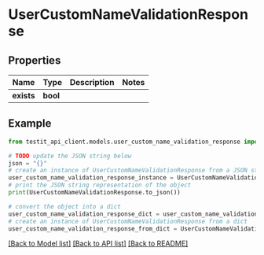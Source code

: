 # UserCustomNameValidationResponse


## Properties

Name | Type | Description | Notes
------------ | ------------- | ------------- | -------------
**exists** | **bool** |  | 

## Example

```python
from testit_api_client.models.user_custom_name_validation_response import UserCustomNameValidationResponse

# TODO update the JSON string below
json = "{}"
# create an instance of UserCustomNameValidationResponse from a JSON string
user_custom_name_validation_response_instance = UserCustomNameValidationResponse.from_json(json)
# print the JSON string representation of the object
print(UserCustomNameValidationResponse.to_json())

# convert the object into a dict
user_custom_name_validation_response_dict = user_custom_name_validation_response_instance.to_dict()
# create an instance of UserCustomNameValidationResponse from a dict
user_custom_name_validation_response_from_dict = UserCustomNameValidationResponse.from_dict(user_custom_name_validation_response_dict)
```
[[Back to Model list]](../README.md#documentation-for-models) [[Back to API list]](../README.md#documentation-for-api-endpoints) [[Back to README]](../README.md)


